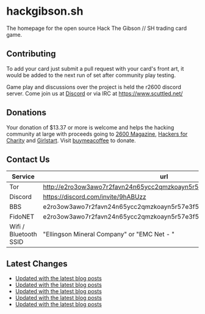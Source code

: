 # hackgibson.sh
The homepage for the open source Hack The Gibson // SH trading card game.


## Contributing

To add your card just submit a pull request with your card's front art, it would be added to the next run of set after community play testing.

Game play and discussions over the project is held the r2600 discord server. Come join us at [Discord](https://discord.com/invite/9hABUzz) or via IRC at https://www.scuttled.net/


## Donations

Your donation of $13.37 or more is welcome and helps the hacking community at large with proceeds going to [2600 Magazine](https://2600.com/), [Hackers for Charity](https://hackersforcharity.org) and [Girlstart](https://girlstart.org).  Visit [buymeacoffee](https://www.buymeacoffee.com/hackgibson.sh) to donate.


## Contact Us

Service | url
-|-
Tor | http://e2ro3ow3awo7r2favn24n65ycc2qmzkoayn5r57e3f56nvjwdcgg32ad.onion
Discord | https://discord.com/invite/9hABUzz
BBS | e2ro3ow3awo7r2favn24n65ycc2qmzkoayn5r57e3f56nvjwdcgg32ad.onion:23
FidoNET | e2ro3ow3awo7r2favn24n65ycc2qmzkoayn5r57e3f56nvjwdcgg32ad.onion:24554
Wifi / Bluetooth SSID | "Ellingson Mineral Company" or "EMC Net - <fidonet address>"

## Latest Changes
<!-- BLOG-POST-LIST:START -->
- [Updated with the latest blog posts](https://github.com/DFW2600/hackgibson.sh/commit/f6a36ca5aaf2a9a2fbaf01d4e19e0b7b6c934aba)
- [Updated with the latest blog posts](https://github.com/DFW2600/hackgibson.sh/commit/a7e1520fe95562deb2dd5d010420a8ffbc336384)
- [Updated with the latest blog posts](https://github.com/DFW2600/hackgibson.sh/commit/1c804e336b7d2e2f198f89e0bfbe1c17f6bb6f20)
- [Updated with the latest blog posts](https://github.com/DFW2600/hackgibson.sh/commit/10ac7d50eeaa2ee3792db2d642acb468f64d5469)
- [Updated with the latest blog posts](https://github.com/DFW2600/hackgibson.sh/commit/525cad280c37619485af39e72032c324e0c1c08d)
<!-- BLOG-POST-LIST:END -->
